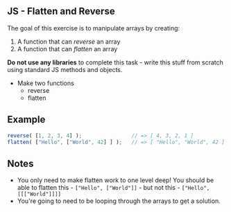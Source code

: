 ## JS - Flatten and Reverse

The goal of this exercise is to manipulate arrays by creating:
1. A function that can *reverse* an array
2. A function that can *flatten* an array

**Do not use any libraries** to complete this task - write this stuff from scratch using standard JS methods and objects.

- Make two functions
  - reverse
  - flatten

## Example

```js
reverse( [1, 2, 3, 4] );                // => [ 4, 3, 2, 1 ]
flatten( ["Hello", ["World", 42] ] );   // => [ "Hello", "World", 42 ]
```

## Notes
- You only need to make flatten work to one level deep! You should be able to flatten this - ` ["Hello", ["World"]] ` - but not this - ` ["Hello", [[["World"]]]] `
- You're going to need to be looping through the arrays to get a solution.